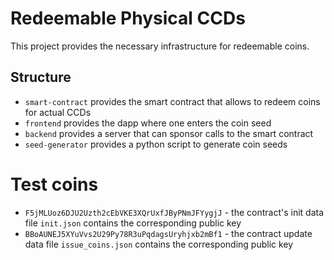 # Redeemable Physical CCDs

This project provides the necessary infrastructure for redeemable coins.

## Structure

- `smart-contract` provides the smart contract that allows to redeem coins for actual CCDs
- `frontend` provides the dapp where one enters the coin seed
- `backend` provides a server that can sponsor calls to the smart contract
- `seed-generator` provides a python script to generate coin seeds

# Test coins

- `F5jMLUoz6DJU2Uzth2cEbVKE3XQrUxfJByPNmJFYygjJ` - the contract's init data file `init.json` contains the corresponding public key
- `BBoAUNEJ5XYuVvs2U29Py78R3uPqdagsUryhjxb2mBf1` - the contract update data file `issue_coins.json` contains the corresponding public key